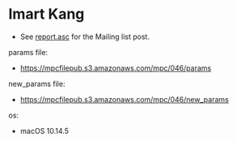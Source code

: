 # Imart Kang
* See [report.asc](./report.asc) for the Mailing list post.

params file:
* https://mpcfilepub.s3.amazonaws.com/mpc/046/params

new_params file:
* https://mpcfilepub.s3.amazonaws.com/mpc/046/new_params

os: 
* macOS 10.14.5
